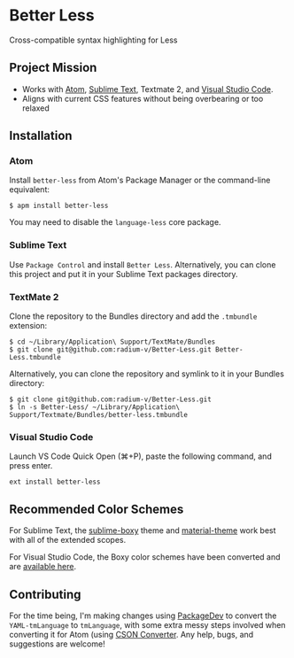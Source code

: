 # Better Less
Cross-compatible syntax highlighting for Less

## Project Mission
 * Works with [Atom](https://atom.io/packages/better-less), [Sublime Text](https://packagecontrol.io/packages/Better%20Less), Textmate 2, and [Visual Studio Code](https://marketplace.visualstudio.com/items?itemName=radium-v.better-less).
 * Aligns with current CSS features without being overbearing or too relaxed

## Installation

### Atom
Install `better-less` from Atom's Package Manager or the command-line equivalent:

```
$ apm install better-less
```

You may need to disable the `language-less` core package.

### Sublime Text
Use `Package Control` and install `Better Less`. Alternatively, you can clone this project and put it in your Sublime Text packages directory.

### TextMate 2
Clone the repository to the Bundles directory and add the `.tmbundle` extension:

```
$ cd ~/Library/Application\ Support/TextMate/Bundles
$ git clone git@github.com:radium-v/Better-Less.git Better-Less.tmbundle
```

Alternatively, you can clone the repository and symlink to it in your Bundles directory:

```
$ git clone git@github.com:radium-v/Better-Less.git
$ ln -s Better-Less/ ~/Library/Application\ Support/Textmate/Bundles/better-less.tmbundle
```

### Visual Studio Code
Launch VS Code Quick Open (⌘+P), paste the following command, and press enter.

```
ext install better-less
```

## Recommended Color Schemes
For Sublime Text, the [sublime-boxy](https://github.com/ihodev/sublime-boxy) theme and [material-theme](https://github.com/equinusocio/material-theme) work best with all of the extended scopes.

For Visual Studio Code, the Boxy color schemes have been converted and are [available here](https://marketplace.visualstudio.com/items?itemName=trongthanh.theme-boxythemekit).

## Contributing
For the time being, I'm making changes using [PackageDev](https://github.com/SublimeText/PackageDev) to convert the `YAML-tmLanguage` to `tmLanguage`, with some extra messy steps involved when converting it for Atom (using [CSON Converter](https://github.com/idleberg/sublime-cson-converter). Any help, bugs, and suggestions are welcome!
